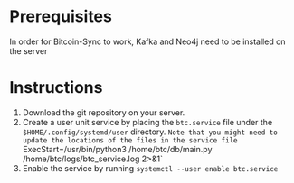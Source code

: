 # Prerequisites
In order for Bitcoin-Sync to work, Kafka and Neo4j need to be installed on the server

# Instructions
1. Download the git repository on your server. 
2. Create a user unit service by placing the `btc.service` file under the `$HOME/.config/systemd/user` directory. `Note that you might need to update the locations of the files in the service file `ExecStart=/usr/bin/python3 /home/btc/db/main.py /home/btc/logs/btc_service.log 2>&1`
3. Enable the service by running `systemctl --user enable btc.service`
